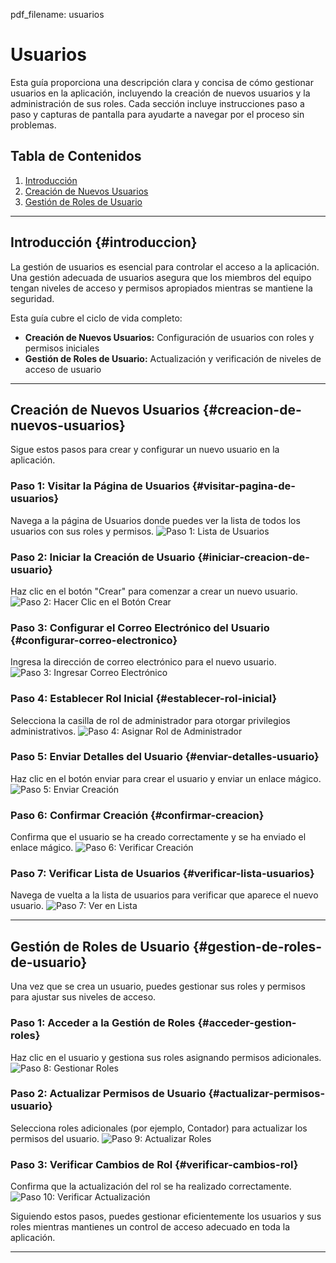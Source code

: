 pdf_filename: usuarios

# Usuarios

Esta guía proporciona una descripción clara y concisa de cómo gestionar usuarios en la aplicación, incluyendo la creación de nuevos usuarios y la administración de sus roles. Cada sección incluye instrucciones paso a paso y capturas de pantalla para ayudarte a navegar por el proceso sin problemas.

## Tabla de Contenidos

1. [Introducción](#introduccion)
2. [Creación de Nuevos Usuarios](#creacion-de-nuevos-usuarios)
3. [Gestión de Roles de Usuario](#gestion-de-roles-de-usuario)

---

## Introducción {#introduccion}

La gestión de usuarios es esencial para controlar el acceso a la aplicación. Una gestión adecuada de usuarios asegura que los miembros del equipo tengan niveles de acceso y permisos apropiados mientras se mantiene la seguridad.

Esta guía cubre el ciclo de vida completo:

- **Creación de Nuevos Usuarios:** Configuración de usuarios con roles y permisos iniciales
- **Gestión de Roles de Usuario:** Actualización y verificación de niveles de acceso de usuario

---

## Creación de Nuevos Usuarios {#creacion-de-nuevos-usuarios}

Sigue estos pasos para crear y configurar un nuevo usuario en la aplicación.

### Paso 1: Visitar la Página de Usuarios {#visitar-pagina-de-usuarios}

Navega a la página de Usuarios donde puedes ver la lista de todos los usuarios con sus roles y permisos.
![Paso 1: Lista de Usuarios](./screenshots/user.cy.ts/1_users_list.png)

<!-- new-page -->

### Paso 2: Iniciar la Creación de Usuario {#iniciar-creacion-de-usuario}

Haz clic en el botón "Crear" para comenzar a crear un nuevo usuario.
![Paso 2: Hacer Clic en el Botón Crear](./screenshots/user.cy.ts/2_click_create_button.png)

### Paso 3: Configurar el Correo Electrónico del Usuario {#configurar-correo-electronico}

Ingresa la dirección de correo electrónico para el nuevo usuario.
![Paso 3: Ingresar Correo Electrónico](./screenshots/user.cy.ts/3_enter_email.png)

<!-- new-page -->

### Paso 4: Establecer Rol Inicial {#establecer-rol-inicial}

Selecciona la casilla de rol de administrador para otorgar privilegios administrativos.
![Paso 4: Asignar Rol de Administrador](./screenshots/user.cy.ts/4_assign_admin_role.png)

### Paso 5: Enviar Detalles del Usuario {#enviar-detalles-usuario}

Haz clic en el botón enviar para crear el usuario y enviar un enlace mágico.
![Paso 5: Enviar Creación](./screenshots/user.cy.ts/5_submit_creation.png)

<!-- new-page -->

### Paso 6: Confirmar Creación {#confirmar-creacion}

Confirma que el usuario se ha creado correctamente y se ha enviado el enlace mágico.
![Paso 6: Verificar Creación](./screenshots/user.cy.ts/6_verify_creation.png)

### Paso 7: Verificar Lista de Usuarios {#verificar-lista-usuarios}

Navega de vuelta a la lista de usuarios para verificar que aparece el nuevo usuario.
![Paso 7: Ver en Lista](./screenshots/user.cy.ts/7_view_in_list.png)

---

<!-- new-page -->

## Gestión de Roles de Usuario {#gestion-de-roles-de-usuario}

Una vez que se crea un usuario, puedes gestionar sus roles y permisos para ajustar sus niveles de acceso.

### Paso 1: Acceder a la Gestión de Roles {#acceder-gestion-roles}

Haz clic en el usuario y gestiona sus roles asignando permisos adicionales.
![Paso 8: Gestionar Roles](./screenshots/user.cy.ts/8_manage_roles.png)

### Paso 2: Actualizar Permisos de Usuario {#actualizar-permisos-usuario}

Selecciona roles adicionales (por ejemplo, Contador) para actualizar los permisos del usuario.
![Paso 9: Actualizar Roles](./screenshots/user.cy.ts/9_update_roles.png)

<!-- new-page -->

### Paso 3: Verificar Cambios de Rol {#verificar-cambios-rol}

Confirma que la actualización del rol se ha realizado correctamente.
![Paso 10: Verificar Actualización](./screenshots/user.cy.ts/10_verify_update.png)

Siguiendo estos pasos, puedes gestionar eficientemente los usuarios y sus roles mientras mantienes un control de acceso adecuado en toda la aplicación.

---
